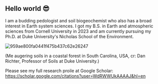 ## Hello world 😎

I am a budding pedologist and soil biogeochemist who also has a broad interest in Earth system sciences. I got my B.S. in Earth and atmospheric sciences from Cornell University in 2023 and am currently pursuing my Ph.D. at Duke University's Nicholas School of the Environment.

![959ae800fa0441f475b437c62e26247](https://github.com/user-attachments/assets/510907fe-c4bc-48b9-b93f-f967b0d00dde)

(Me augering soils in a coastal forest in South Carolina, USA, cr: Dan Richter, Professor of Soils at Duke University.)

Please see my full research proile at Google Scholar: https://scholar.google.com/citations?user=WdRWWUkAAAAJ&hl=en

<!--
**PeizhouLouisLu/PeizhouLouisLu** is a ✨ _special_ ✨ repository because its `README.md` (this file) appears on your GitHub profile.

Here are some ideas to get you started:

- 🔭 I’m currently working on ...
- 🌱 I’m currently learning ...
- 👯 I’m looking to collaborate on ...
- 🤔 I’m looking for help with ...
- 💬 Ask me about ...
- 📫 How to reach me: ...
- 😄 Pronouns: ...
- ⚡ Fun fact: ...
-->
